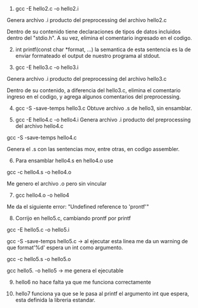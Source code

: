 1) gcc -E hello2.c -o hello2.i

Genera archivo .i producto del preprocessing del archivo hello2.c

Dentro de su contenido tiene declaraciones de tipos de datos incluidos dentro del "stdio.h". A su vez, elimina el comentario ingresado en el codigo.

2) int printf(const char *format, ...) la semantica de esta sentencia es la de enviar formateado el output de nuestro programa al stdout.

3) gcc -E hello3.c -o hello3.i

Genera archivo .i producto del preprocessing del archivo hello3.c

Dentro de su contenido, a diferencia del hello3.c, elimina el comentario ingreso en el codigo, y agrega algunos comentarios del preprocessing.

4) gcc -S -save-temps hello3.c
Obtuve archivo .s de hello3, sin ensamblar.

5)  gcc -E hello4.c -o hello4.i
Genera archivo .i producto del preprocessing del archivo hello4.c

gcc -S -save-temps hello4.c

Genera el .s con las sentencias mov, entre otras, en codigo assembler.

6) Para ensamblar hello4.s en hello4.o use

gcc -c hello4.s -o hello4.o

Me genero el archivo .o pero sin vincular

7) gcc hello4.o -o hello4

Me da el siguiente error: "Undefined reference to 'prontf'"

8) Corrijo en hello5.c, cambiando prontf por printf

gcc -E hello5.c -o hello5.i

gcc -S -save-temps hello5.c -> al ejecutar esta linea me da un warning de que format'%d' espera un int como argumento.

gcc -c hello5.s -o hello5.o

gcc hello5. -o hello5 -> me genera el ejecutable

9) hello6 no hace falta ya que me funciona correctamente

10) hello7 funciona ya que se le pasa al printf el argumento int que espera, esta definida la libreria estandar.


